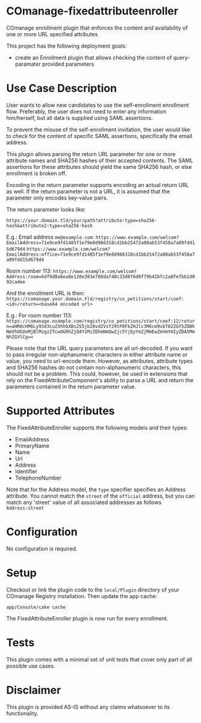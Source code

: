 # COmanage-fixedattributeenroller
COmanage enrollment plugin that enforces the content and availability of one or more URL specified attributes

This project has the following deployment goals:
- create an Enrollment plugin that allows checking the content of query-paramater provided parameters


Use Case Description
====================
User wants to allow new candidates to use the self-enrollment enrollment flow. Preferably, the user does not
need to enter any information him/herself, but all data is supplied using SAML assertions. 

To prevent the misuse of the self-enrollment invitation, the user would like to check for the content of specific
SAML assertions, specifically the email address.

This plugin allows parsing the return URL parameter for one or more attribute names and SHA256 hashes of their accepted
contents. The SAML assertions for these attributes should yield the same SHA256 hash, or else enrollment is broken off.

Encoding in the return parameter supports encoding an actual return URL as well. If the return parameter is not a URL,
it is assumed that the parameter only encodes key-value pairs. 

The return parameter looks like:

```https://your.domain.tld/your/path?attribute:type=sha256-hash&attribute2:type=sha256-hash```

E.g.:
Email address ```me@example.com```:
```https://www.example.com/welcom?EmailAddress=71e9ce9fd1485f1e79e8d966318cd1bb25472a00ab53f458a7a09fdd15d679d4```
```https://www.example.com/welcom?EmailAddress:office=71e9ce9fd1485f1e79e8d966318cd1bb25472a00ab53f458a7a09fdd15d679d4```

Room number 113:
```https://www.example.com/welcom?Address:room=6df9d0a6ea8e120e383e708daf48c33d8f6d0f79b42bfc2a0fefbb2d092cadee```

And the enrollment URL is then:
```https://comanage.your.domain.tld/registry/co_petitions/start/coef:<id>/return=<base64 encoded url>```

E.g.:
For room number 113:
```https://comanage.example.com/registry/co_petitions/start/coef:12/return=aHR0cHM6Ly93d3cuZXhhbXBsZS5jb20vd2VsY29tP0FkZHJlc3M6cm9vbT02ZGY5ZDBhNmVhOGUxMjBlMzgzZTcwOGRhZjQ4YzMzZDhmNmQwZjc5YjQyYmZjMmEwZmVmYmIyZDA5MmNhZGVlCg==```


Please note that the URL query parameters are all url-decoded. If you want to pass irregular non-alphanumeric characters in
either attribute name or value, you need to url-encode them. However, as attributes, attribute types and SHA256 hashes do not 
contain non-alphanumeric characters, this should not be a problem. This could, however, be used in extensions that rely on the
FixedAttributeComponent's ability to parse a URL and return the parameters contained in the return parameter value.

Supported Attributes
====================
The FixedAttributeEnroller supports the following models and their types:
- EmailAddress
- PrimaryName
- Name
- Url
- Address
- Identifier
- TelephoneNumber

Note that for the Address model, the ```type``` specifier specifies an Address attribute. You cannot match the ```street``` of the 
```official``` address, but you can match any 'street' value of all associated addresses as follows ```Address:street```


Configuration
=============
No configuration is required.

Setup
=====
Checkout or link the plugin code to the `local/Plugin` directory of your COmanage Registry installation. Then 
update the app cache:

```
app/Console/cake cache
```

The FixedAttributeEnroller plugin is now run for every enrollment.

Tests
=====
This plugin comes with a minimal set of unit tests that cover only part of all possible use cases.


Disclaimer
==========
This plugin is provided AS-IS without any claims whatsoever to its functionality.
